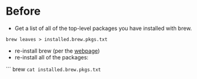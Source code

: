 # Before

* Get a list of all of the top-level packages you have installed with brew.

 ```brew leaves > installed.brew.pkgs.txt```
 
* re-install brew (per the [webpage](https://brew.sh))
* re-install all of the packages:

 ``` brew `cat installed.brew.pkgs.txt`
```

